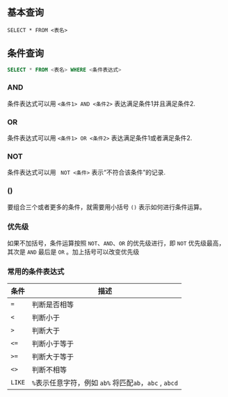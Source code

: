 ## 基本查询

```
SELECT * FROM <表名>
```

## 条件查询

```sql
SELECT * FROM <表名> WHERE <条件表达式>
```

### AND

条件表达式可以用 `<条件1> AND <条件2>` 表达满足条件1并且满足条件2.

### OR

条件表达式可以用 `<条件1> OR <条件2>` 表达满足条件1或者满足条件2.

### NOT

条件表达式可以用 ` NOT <条件>` 表示“不符合该条件”的记录.

### ()

要组合三个或者更多的条件，就需要用小括号 `()` 表示如何进行条件运算。

### 优先级

如果不加括号，条件运算按照 `NOT`、`AND`、`OR` 的优先级进行，即 `NOT` 优先级最高，其次是 `AND` 最后是 `OR` 。加上括号可以改变优先级

### 常用的条件表达式

| 条件   | 描述                                                   |
| ------ | ------------------------------------------------------ |
| `=`    | 判断是否相等                                           |
| `<`    | 判断小于                                               |
| `>`    | 判断大于                                               |
| `<=`   | 判断小于等于                                           |
| `>=`   | 判断大于等于                                           |
| `<>`   | 判断不相等                                             |
| `LIKE` | `%`表示任意字符，例如 `ab%` 将匹配`ab`，`abc` , `abcd` |